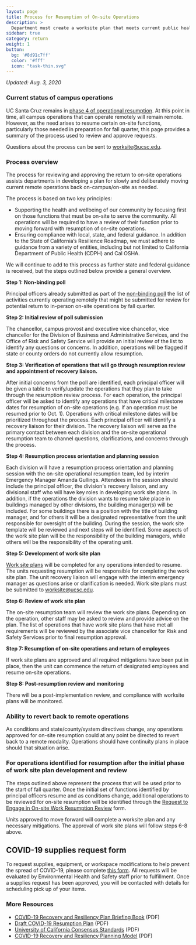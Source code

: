 ```yaml
---
layout: page
title: Process for Resumption of On-site Operations
description: >
  Department must create a worksite plan that meets current public health guidelines.
sidebar: true
category: return
weight: 1
button:
  bg: '#8d91c7ff'
  color: '#fff'
  icon: "task-thin.svg"
---
```

*Updated: Aug. 3, 2020*

### Current status of campus operations

UC Santa Cruz remains in [phase 4 of operational resumption](https://recovery.ucsc.edu/assets/images/resumption-phases.pdf). At this point in time, all campus operations that can operate remotely will remain remote. However, as the need arises to resume certain on-site functions, particularly those needed in preparation for fall quarter, this page provides a summary of the process used to review and approve requests.

Questions about the process can be sent to [worksite@ucsc.edu](mailto:worksite@ucsc.edu).

### Process overview

The process for reviewing and approving the return to on-site operations assists departments in developing a plan for slowly and deliberately moving current remote operations back on-campus/on-site as needed.

The process is based on two key principles:

* Supporting the health and wellbeing of our community by focusing first on those functions that must be on-site to serve the community. All operations will be required to have a review of their function prior to moving forward with resumption of on-site operations.
* Ensuring compliance with local, state, and federal  guidance. In addition to the State of California’s Resilience Roadmap, we must adhere to guidance from a variety of entities, including but not limited to California Department of Public Health (CDPH) and Cal OSHA.

We will continue to add to this process as further state and federal guidance is received, but the steps outlined below provide a general overview. 

**Step 1: Non-binding poll**

Principal officers already submitted as part of the [non-binding poll](https://docs.google.com/forms/d/e/1FAIpQLScYbwaP8xpT6FjWt69uRtVClfrRgIPHuvYZEsIyQd5SKo1j3Q/viewform) the list of activities currently operating remotely that might be submitted for review for potential return to in-person on-site operations by fall quarter. 

**Step 2: Initial review of poll submission**

The chancellor, campus provost and executive vice chancellor, vice chancellor for the Division of Business and Administrative Services, and the Office of Risk and Safety Service will provide an initial review of the list to identify any questions or concerns. In addition, operations will be flagged if state or county orders do not currently allow resumption. 

**Step 3: Verification of operations that will go through resumption review and appointment of recovery liaison.**

After initial concerns from the poll are identified, each principal officer will be given a table to verify/update the operations that they plan to take through the resumption review process. For each operation, the principal officer will be asked to identify any operations that have critical milestone dates for resumption of on-site operations (e.g. if an operation must be resumed prior to Oct. 1). Operations with critical milestone dates will be prioritized throughout the process. Each principal officer will identify a recovery liaison for their division. The recovery liaison will serve as the primary contact between each division and the on-site operational resumption team to channel questions, clarifications, and concerns through the process.

**Step 4: Resumption process orientation and planning session**

Each division will have a resumption process orientation and planning session with the on-site operational resumption team, led by interim Emergency Manager Amanda Gullings. Attendees in the session should include the principal officer, the division's recovery liaison, and any divisional staff who will have key roles in developing work site plans. In addition, if the operations the division wants to resume take place in buildings managed by other divisions, the building manager(s)  will be included. For some buildings there is a position with the title of building manager, and for others it will be a designated representative from the unit responsible for oversight of the building. During the session, the work site template will be reviewed and next steps will be identified. Some aspects of the work site plan will be the responsibility of the building managers, while others will be the responsibility of the operating unit.

**Step 5: Development of work site plan**

[Work site plans](https://recovery.ucsc.edu/assets/images/worksite-plan.pdf) will be completed for any operations intended to resume. The units requesting resumption will be responsible for completing the work site plan. The unit recovery liaison will engage with the interim emergency manager as questions arise or clarification is needed. Work site plans must be submitted to [worksite@ucsc.edu](mailto:worksite@ucsc.edu).

**Step 6: Review of work site plan**

The on-site resumption team will review the work site plans. Depending on the operation, other staff may be asked to review and provide advice on the plan. The list of operations that have work site plans that have met all requirements will be reviewed by the associate vice chancellor for Risk and Safety Services prior to final resumption approval.

**Step 7: Resumption of on-site operations and return of employees**

If work site plans are approved and all required mitigations have been put in place, then the unit can commence the return of designated employees and resume on-site operations.

**Step 8: Post-resumption review and monitoring**

There will be a post-implementation review, and compliance with worksite plans will be monitored. 

### Ability to revert back to remote operations

As conditions and state/county/system directives change, any operations approved for on-site resumption could at any point be directed to revert back to a remote modality. Operations should have continuity plans in place should that situation arise.

### For operations identified for resumption after the initial phase of work site plan development and review

The steps outlined above represent the process that will be used prior to the start of fall quarter. Once the initial set of functions identified by principal officers resume and as conditions change, additional operations to be reviewed for on-site resumption will be identified through the [Request to Engage in On-site Work Resumption Review](https://docs.google.com/forms/d/1efH_SosQgn4KPrdt8VNpGONK3URQ3-wpG7qXoHzH_Kc/viewform?ts=5efb86de&edit_requested=true) form.

Units approved to move forward will complete a worksite plan and any necessary  mitigations. The approval of work site plans will follow steps 6-8 above.

## COVID-19 supplies request form

To request supplies, equipment, or workspace modifications to help prevent the spread of COVID-19, please complete [this form](https://docs.google.com/forms/d/e/1FAIpQLSfZWheLtmc7GOAeEz4qh8Dl_mT9v6FaJlYNOSzQdCEJAJe1WQ/viewform).  All requests will be evaluated by Environmental Health and Safety staff prior to fulfillment. Once a supplies request has been approved, you will be contacted with details for scheduling pick up of your items.

### More Resources
* [COVID-19 Recovery and Resiliency Plan Briefing Book](/assets/images/ucsc-recovery-resiliency-briefing-book.pdf) (PDF)
* [Draft COVID-19 Resumption Plan](/assets/images/draft-resumption-plan.pdf) (PDF)
* [University of California Consensus Standards](/assets/images/uc-consent-standard.pdf) (PDF)
* [COVID-19 Recovery and Resiliency Planning Model](/assets/images/recovery-resiliency-model.pdf) (PDF)
